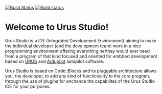 [![Build Status](https://semaphoreci.com/api/v1/urussystem/urusstudio/branches/master-urus/badge.svg)](https://semaphoreci.com/urussystem/urusstudio) [![Build status](https://ci.appveyor.com/api/projects/status/t371133qtvfthy2s/branch/master-urus?svg=true)](https://ci.appveyor.com/project/hiro2233/urusstudio/branch/master-urus)

# Welcome to Urus Studio!

Urus Studio is a IDE (Integrated Development Environment) aiming to make the individual developer (and the development team) work in a nice programming environment offering everything he/they would ever need from a program of that kind focused and oriented for embbed development based on [URUS](https://github.com/UrusTeam/URUS) and [Ardupilot](https://github.com/ArduPilot/ardupilot) autopilot software.

Urus Studio is based on Code::Blocks and its pluggable architecture allows you, the developer, to add any kind of functionality to the core program, through the use of plugins for enchance the capabilites of the Urus Studio IDE for your purposes.
